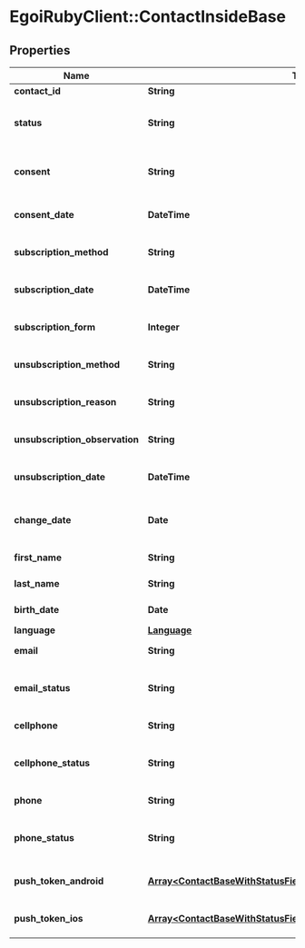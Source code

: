 # EgoiRubyClient::ContactInsideBase

## Properties
Name | Type | Description | Notes
------------ | ------------- | ------------- | -------------
**contact_id** | **String** |  | [optional] 
**status** | **String** | Status of the contact | [optional] [default to &#39;active&#39;]
**consent** | **String** | Contact consent | [optional] [default to &#39;consent&#39;]
**consent_date** | **DateTime** | Date and hour of the contact consent | [optional] 
**subscription_method** | **String** | Contact subscription method | [optional] 
**subscription_date** | **DateTime** | Date and hour of the contact subscription | [optional] 
**subscription_form** | **Integer** | Contact subscription form | [optional] 
**unsubscription_method** | **String** | Contact unsubscription method | [optional] 
**unsubscription_reason** | **String** | Contact unsubscription reason | [optional] 
**unsubscription_observation** | **String** | Contact unsubscription observation | [optional] 
**unsubscription_date** | **DateTime** | Contact unsubscription date | [optional] 
**change_date** | **Date** | Last modification date of the contact | [optional] 
**first_name** | **String** | First name of the contact | [optional] 
**last_name** | **String** | Last name of the contact | [optional] 
**birth_date** | **Date** | Birth date of the contact | [optional] 
**language** | [**Language**](Language.md) |  | [optional] 
**email** | **String** | Email of the contact | [optional] 
**email_status** | **String** | Email channel status | [optional] [default to &#39;active&#39;]
**cellphone** | **String** | Cellphone of the contact | [optional] 
**cellphone_status** | **String** | Cellphone channel status | [optional] [default to &#39;active&#39;]
**phone** | **String** | Phone of the contact | [optional] 
**phone_status** | **String** | Phone channel status | [optional] [default to &#39;active&#39;]
**push_token_android** | [**Array&lt;ContactBaseWithStatusFieldsSchemaBasePushTokenAndroid&gt;**](ContactBaseWithStatusFieldsSchemaBasePushTokenAndroid.md) | Android push token of the contact | [optional] 
**push_token_ios** | [**Array&lt;ContactBaseWithStatusFieldsSchemaBasePushTokenIos&gt;**](ContactBaseWithStatusFieldsSchemaBasePushTokenIos.md) | IOS push token of the contact | [optional] 


